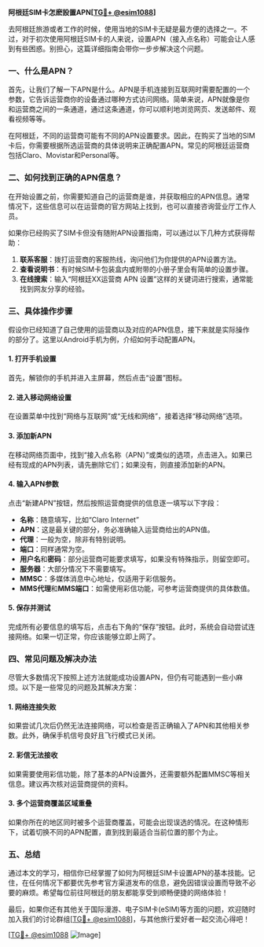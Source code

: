 **阿根廷SIM卡怎麽設置APN[[TG💪+ @esim1088](https://t.me/s/esim1088)]**

去阿根廷旅游或者工作的时候，使用当地的SIM卡无疑是最方便的选择之一。不过，对于初次使用阿根廷SIM卡的人来说，设置APN（接入点名称）可能会让人感到有些困惑。别担心，这篇详细指南会带你一步步解决这个问题。

### 一、什么是APN？

首先，让我们了解一下APN是什么。APN是手机连接到互联网时需要配置的一个参数，它告诉运营商你的设备通过哪种方式访问网络。简单来说，APN就像是你和运营商之间的一条通道，通过这条通道，你可以顺利地浏览网页、发送邮件、观看视频等等。

在阿根廷，不同的运营商可能有不同的APN设置要求。因此，在购买了当地的SIM卡后，你需要根据所选运营商的具体说明来正确配置APN。常见的阿根廷运营商包括Claro、Movistar和Personal等。

### 二、如何找到正确的APN信息？

在开始设置之前，你需要知道自己的运营商是谁，并获取相应的APN信息。通常情况下，这些信息可以在运营商的官方网站上找到，也可以直接咨询营业厅工作人员。

如果你已经购买了SIM卡但没有随附APN设置指南，可以通过以下几种方式获得帮助：

1. **联系客服**：拨打运营商的客服热线，询问他们为你提供的APN设置方法。
2. **查看说明书**：有时候SIM卡包装盒内或附带的小册子里会有简单的设置步骤。
3. **在线搜索**：输入“阿根廷XX运营商 APN 设置”这样的关键词进行搜索，通常能找到网友分享的经验。

### 三、具体操作步骤

假设你已经知道了自己使用的运营商以及对应的APN信息，接下来就是实际操作的部分了。这里以Android手机为例，介绍如何手动配置APN。

#### 1. 打开手机设置
首先，解锁你的手机并进入主屏幕，然后点击“设置”图标。

#### 2. 进入移动网络设置
在设置菜单中找到“网络与互联网”或“无线和网络”，接着选择“移动网络”选项。

#### 3. 添加新APN
在移动网络页面中，找到“接入点名称（APN）”或类似的选项，点击进入。如果已经有现成的APN列表，请先删除它们；如果没有，则直接添加新的APN。

#### 4. 输入APN参数
点击“新建APN”按钮，然后按照运营商提供的信息逐一填写以下字段：
- **名称**：随意填写，比如“Claro Internet”
- **APN**：这是最关键的部分，务必准确输入运营商给出的APN值。
- **代理**：一般为空，除非有特别说明。
- **端口**：同样通常为空。
- **用户名**和**密码**：部分运营商可能要求填写，如果没有特殊指示，则留空即可。
- **服务器**：大部分情况下不需要填写。
- **MMSC**：多媒体消息中心地址，仅适用于彩信服务。
- **MMS代理**和**MMS端口**：如需使用彩信功能，可参考运营商提供的具体数值。

#### 5. 保存并测试
完成所有必要信息的填写后，点击右下角的“保存”按钮。此时，系统会自动尝试连接网络。如果一切正常，你应该能够立即上网了。

### 四、常见问题及解决办法

尽管大多数情况下按照上述方法就能成功设置APN，但仍有可能遇到一些小麻烦。以下是一些常见的问题及其解决方案：

#### 1. 网络连接失败
如果尝试几次后仍然无法连接网络，可以检查是否正确输入了APN和其他相关参数。此外，确保手机信号良好且飞行模式已关闭。

#### 2. 彩信无法接收
如果需要使用彩信功能，除了基本的APN设置外，还需要额外配置MMSC等相关信息。建议再次核对运营商提供的资料。

#### 3. 多个运营商覆盖区域重叠
如果你所在的地区同时被多个运营商覆盖，可能会出现误选的情况。在这种情形下，试着切换不同的APN配置，直到找到最适合当前位置的那个为止。

### 五、总结

通过本文的学习，相信你已经掌握了如何为阿根廷SIM卡设置APN的基本技能。记住，在任何情况下都要优先参考官方渠道发布的信息，避免因错误设置而导致不必要的麻烦。希望每位前往阿根廷的朋友都能享受到顺畅便捷的网络体验！

最后，如果你还有其他关于国际漫游、电子SIM卡(eSIM)等方面的问题，欢迎随时加入我们的讨论群组[[TG💪+ @esim1088](https://t.me/s/esim1088)]，与其他旅行爱好者一起交流心得吧！

[[TG💪+ @esim1088](https://t.me/s/esim1088) ![Image](https://i.postimg.cc/4NQfJmqS/Snipaste-2025-05-13-00-14-12.png)]